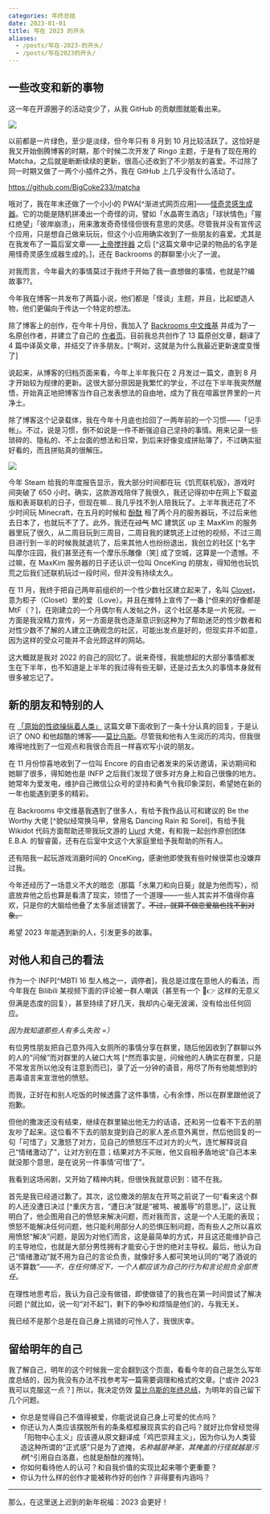 ```yaml
---
categories: 年终总结
date: 2023-01-01
title: 写在 2023 的开头
aliases:
  - /posts/写在-2023-的开头/
  - /posts/写在2023的开头/
---
```


## 一些改变和新的事物

这一年在开源圈子的活动变少了，从我 GitHub 的贡献图就能看出来。

![](http://imgurl.diadi.cn/imgs/2023/01/3e9bd6cc95fbdc56.png)

以前都是一片绿色，至少是淡绿，但今年只有 8 月到 10 月比较活跃了。这恰好是我又开始倒腾博客的时期，那个时候二次开发了 Ringo 主题，于是有了现在用的 Matcha，之后就是断断续续的更新，很高心还收到了不少朋友的喜爱。不过除了同一时期又做了一两个小插件之外，我在 GitHub 上几乎没有什么活动了。

https://github.com/BigCoke233/matcha

哦对了，我在年末还做了一个小小的 PWA[^渐进式网页应用]——[怪奇灵感生成器](https://bi.guhub.cn/)。它的功能是随机拼凑出一个奇怪的词，譬如「水晶寄生酒店」「球状情色」「猩红绝望」「彼岸崩溃」，用来激发奇奇怪怪但很有意思的灵感。尽管我并没有宣传这个应用，只是想自己做来玩玩，但这个小应用确实收到了一些朋友的喜爱。尤其是在我发布了一篇后室文章——[上帝搅拌器](https://backrooms-wiki-cn.wikidot.com/object-c-86) 之后 [^这篇文章中记录的物品的名字是用怪奇灵感生成器生成的。]，还在 Backrooms 的群聊里小火了一波。

对我而言，今年最大的事情莫过于我终于开始了我一直想做的事情，也就是??编故事??。

今年我在博客一共发布了两篇小说，他们都是「怪谈」主题，并且，比起塑造人物，他们更偏向于传达一个特定的想法。

除了博客上的创作，在今年十月份，我加入了 [Backrooms 中文维基](http://backrooms-wiki-cn.wikidot.com/) 并成为了一名原创作者，并建立了自己的 [作者页](http://backrooms-wiki-cn.wikidot.com/eltrac)。目前我总共创作了 13 篇原创文章，翻译了 4 篇中译英文章，并结交了许多朋友。[^啊对，这就是为什么我最近更新速度变慢了]

说起来，从博客的归档页面来看，今年上半年我只在 2 月发过一篇文，直到 8 月才开始较为规律的更新。这很大部分原因是我繁忙的学业，不过在下半年我突然醒悟，开始真正地把博客当作自己发表想法的自由地，成为了我在喧嚣世界里的一片净土。

除了博客这个记录载体，我在今年十月底也捡回了一两年前的一个习惯——「记手帐」。不过，说是习惯，倒不如说是一件不断强迫自己坚持的事情。用来记录一些琐碎的、隐私的、不上台面的想法和日常，到后来好像变成拼贴簿了，不过确实挺好看的，而且拼贴真的很解压。

![](http://imgurl.diadi.cn/imgs/2023/01/4bfcfef1770ef138.jpg)

今年 Steam 给我的年度报告显示，我大部分时间都在玩《饥荒联机版》，游戏时间突破了 650 小时。确实，这款游戏陪伴了我很久，我还记得初中在网上下载盗版和表哥联机的日子，但现在嘛… 我几乎找不到人陪我玩了。上半年我还花了不少时间玩 Minecraft，在五月的时候和 [酚酞](https://phenol-phthalein.info/) 租了两个月的服务器玩，不过后来他去日本了，也就玩不了了。此外，我还在~~过气~~ MC 建筑区 up 主 MaxKim 的服务器里玩了很久，从二周目玩到三周目，二周目我的建筑还上过他的视频，不过三周目进行到一半的时候我就退坑了，后来其他人也纷纷退出，我创立的社区 [^名字叫摩尔庄园，我们甚至还有一个摩乐乐雕像（笑] 成了空城，这算是一个遗憾。不过嘛，在 MaxKim 服务器的日子还认识一位叫 OnceKing 的朋友，得知他也玩饥荒之后我们还联机玩过一段时间，但并没有持续太久。

在 11 月，我终于把自己两年前组织的一个性少数社区建立起来了，名叫 [Clovet](https://www.clovet.org/)，意为柜子（Closet）里的爱（Love）。并且在推特上宣传了一番 [^但来的好像都是 MtF（？]，在刚建立的一个月偶尔有人发帖之外，这个社区基本是一片死寂。一方面是我没精力宣传，另一方面是我也逐渐意识到这种为了帮助迷茫的性少数者和对性少数不了解的人建立正确观念的社区，可能出发点是好的，但现实并不如意，因为这样的受众可能并不会光顾这样的网站。

这大概就是我对 2022 的自己的回忆了。说来奇怪，我能想起的大部分事情都发生在下半年，也不知道是上半年的我过得有些无聊，还是过去太久的事情本身就有很多被忘记了。

## 新的朋友和特别的人

在 [「原始的性欲操纵着人类」](https://blog.guhub.cn/on-everything/masculinity-is-all-about-sex.html) 这篇文章下面收到了一条十分认真的回复，于是认识了 ONO 和他超酷的博客——[莫比乌斯](https://onojyun.com/)。尽管我和他有人生阅历的鸿沟，但我很难得地找到了一位观点和我很合而且一样喜欢写小说的朋友。

在 11 月份惊喜地收到了一位叫 Encore 的自由记者发来的采访邀请，采访期间和她聊了很多，得知她也是 INFP 之后我们发现了很多对方身上和自己很像的地方。她常年为爱发电，维护自己微信公众号的坚持和勇气令我印象深刻，希望她在新的一年也能遇到更多的精彩。

在 Backrooms 中文维基我遇到了很多人，有给予我作品认可和建议的 Be the Worthy 大佬 [^貌似经常换马甲，曾用名 Dancing Rain 和 Sorel]，有给予我 Wikidot 代码方面帮助还带我玩文游的 [Liurd](https://liurdrooms.wikidot.com/) 大佬，有和我一起创作原创团体 E.B.A. 的智睿菌，还有在后室中文这个大家庭里给予我帮助的所有人。

还有陪我一起玩游戏消磨时间的 OnceKing，感谢他即使我有些时候很菜也没嫌弃过我。

今年还经历了一场意义不大的暗恋（那篇「水果刀和向日葵」就是为他而写），彻底放弃他之后也算是看清了现实，领悟了一个道理——一些人其实并不值得你喜欢，只是你的大脑给他叠了太多层滤镜罢了。~~不过，就算不做恋爱脑也找不到对象。~~

希望 2023 年能遇到新的人，引发更多的故事。

## 对他人和自己的看法

作为一个 INFP[^MBTI 16 型人格之一，调停者]，我总是过度在意他人的看法，而今年我在 Bilibili 某视频下面的评论被一群人嘲讽（甚至有一个 🤣👉 这样的无意义但满是态度的回复），甚至持续了好几天，我却内心毫无波澜，没有给出任何回应。

*因为我知道那些人有多么失败 =）*

有位男性朋友把自己意外闯入女厕所的事情分享在群里，随后他因收到了群聊以外的人的“问候”而对群里的人破口大骂 [^然而事实是，问候他的人确实在群里，只是不常发言所以他没有注意到而已]，录了近一分钟的语音，用尽了所有他能想到的恶毒语言来宣泄他的愤怒。

而我，正好在和别人吃饭的时候透露了这件事情，心有余悸，所以在群里跟他说了抱歉。

但他的撒泼还没有结束，继续在群里输出他无力的话语，还和另一位看不下去的朋友吵了起来。这位看不下去的朋友提到自己的家人差点意外离世，然后他回复的一句「可惜了」又激怒了对方，见自己的愤怒压不过对方的火气，连忙解释说自己“情绪激动了”，让对方别在意；结果对方不买账，他又自相矛盾地说“自己本来就没那个意思，是在说另一件事情‘可惜’了”。

我看到这场闹剧，又开始了精神内耗，但很快我就意识到：错不在我。

首先是我已经道过歉了。其次，这位撒泼的朋友在开骂之前说了一句“看来这个群的人还没遭日决过 [^重庆方言，“遭日决”就是“被骂、被羞辱”的意思。]”，这让我明白了，他企图用自己的愤怒来解决问题，而对我而言，这是一个人无能的表现；愤怒不能解决任何问题，他只能利用部分人的恐惧压制问题，而有些人之所以喜欢用愤怒“解决”问题，是因为对他们而言，这是最简单的方式，并且这还能维护自己的主导地位，也就是大部分男性拥有才能安心于世的绝对主导权。最后，他认为自己“情绪激动”就不用为自己的言论负责，就像好多人都可笑地认同的“喝了酒说的话不算数”——*不，在任何情况下，一个人都应该为自己的行为和言论担负全部责任。*

在理性地思考后，我认为自己没有做错，即使做错了的我也在第一时间尝试了解决问题 [^就比如，说一句“对不起”]，剩下的争吵和烦恼是他们的，与我无关。

我已经不是那个总是在自己身上挑错的可怜人了，我很庆幸。

## 留给明年的自己

我了解自己，明年的这个时候我一定会翻到这个页面，看看今年的自己是怎么写年度总结的，因为我没有办法不找参考写一篇需要调理和格式的文章。[^或许 2023 我可以克服这一点？] 所以，我决定仿效 [莫比乌斯的年终总结](https://onojyun.com/2022/12/25/%e5%86%99%e5%9c%a82023%e5%b9%b4%e6%96%b0%e5%b9%b4%e4%b9%8b%e5%89%8d/)，为明年的自己留下几个问题。

- 你总是觉得自己不值得被爱，你能说说自己身上可爱的优点吗？
- 你还认为人类应该摆脱所有的条条框框展现真实的自己吗？就好比你曾经觉得「阳物中心主义」应该遵从原文翻译成「鸡巴崇拜主义」，因为你认为人类营造这种所谓的“正式感”只是为了遮掩，*名称越是神圣，其掩盖的行径就越是污秽*[^引用自白洛嘉，也就是酚酞的推特]。
- 你如何看待他人的认可？和自我价值的实现比起来哪个更重要？
- 你认为什么样的创作才能被称作好的创作？非得要有内涵吗？

------

那么，在这里送上迟到的新年祝福：2023 会更好！
